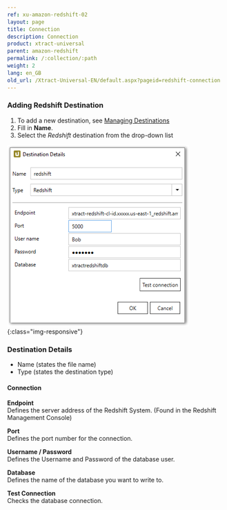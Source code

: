 ```yaml
---
ref: xu-amazon-redshift-02
layout: page
title: Connection
description: Connection
product: xtract-universal
parent: amazon-redshift
permalink: /:collection/:path
weight: 2
lang: en_GB
old_url: /Xtract-Universal-EN/default.aspx?pageid=redshift-connection
---
```

### Adding Redshift Destination
1. To add a new destination, see [Managing Destinations](../managing-destinations)
2. Fill in **Name**.
3. Select the *Redshift* destination from the drop-down list

![XU_redshift_destination](/img/content/XU_redshift_destination.png){:class="img-responsive"}

### Destination Details
- Name (states the file name)
- Type (states the destination type)

#### Connection ####


**Endpoint**<br>
Defines the server address of the Redshift System.
(Found in the Redshift Management Console)

**Port**<br>
Defines the port number for the connection.

**Username / Password**<br>
Defines the Username and Password of the database user.

**Database**<br>
Defines the name of the database you want to write to.

**Test Connection**<br>
Checks the database connection.
